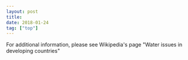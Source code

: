 ```yaml
---
layout: post
title: 
date: 2018-01-24
tag: ["top"]
---
```


For additional information, please see Wikipedia's page "Water issues in developing countries"